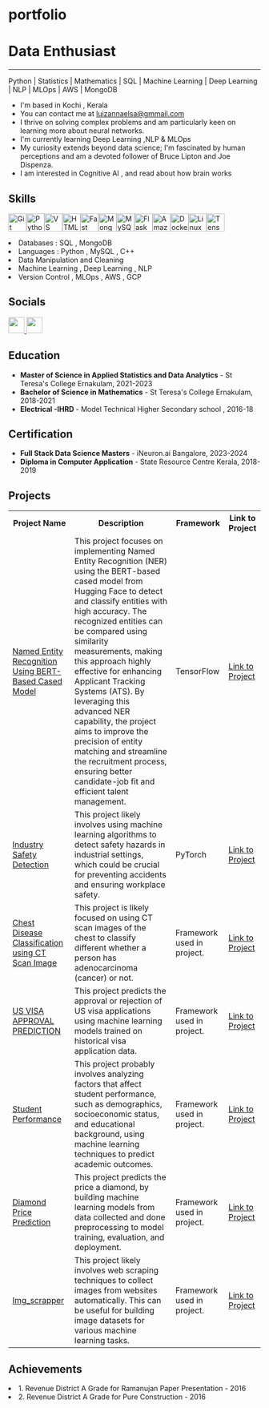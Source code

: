 # portfolio

# **Data Enthusiast**
--------------

Python | Statistics | Mathematics | SQL | Machine Learning | Deep Learning | NLP |  MLOps | AWS | MongoDB  

*   I'm based in Kochi , Kerala 
*   You can contact me at [luizannaelsa@gmmail.com](mailto:luizannaelsa@gmmail.com)
*   I thrive on solving complex problems and am particularly keen on learning more about neural networks. 
*   I'm  currently learning Deep Learning ,NLP & MLOps
*   My curiosity extends beyond data science; I'm fascinated by human perceptions and am a devoted follower of Bruce Lipton and Joe Dispenza.
*   I am interested in Cognitive AI , and read about how brain works


  ## **Skills**

  <section>
<p align="left">
<a href="https://git-scm.com/" target="_blank" rel="noreferrer"><img src="https://raw.githubusercontent.com/danielcranney/readme-generator/main/public/icons/skills/git-colored.svg" width="36" height="36" alt="Git" /></a><a href="https://www.python.org/" target="_blank" rel="noreferrer"><img src="https://raw.githubusercontent.com/danielcranney/readme-generator/main/public/icons/skills/python-colored.svg" width="36" height="36" alt="Python" /></a><a href="https://code.visualstudio.com/" target="_blank" rel="noreferrer"><img src="https://raw.githubusercontent.com/danielcranney/readme-generator/main/public/icons/skills/visualstudiocode.svg" width="36" height="36" alt="VS Code" /></a><a href="https://developer.mozilla.org/en-US/docs/Glossary/HTML5" target="_blank" rel="noreferrer"><img src="https://raw.githubusercontent.com/danielcranney/readme-generator/main/public/icons/skills/html5-colored.svg" width="36" height="36" alt="HTML5" /></a><a href="https://fastapi.tiangolo.com/" target="_blank" rel="noreferrer"><img src="https://raw.githubusercontent.com/danielcranney/readme-generator/main/public/icons/skills/fastapi-colored.svg" width="36" height="36" alt="Fast API" /></a><a href="https://www.mongodb.com/" target="_blank" rel="noreferrer"><img src="https://raw.githubusercontent.com/danielcranney/readme-generator/main/public/icons/skills/mongodb-colored.svg" width="36" height="36" alt="MongoDB" /></a><a href="https://www.mysql.com/" target="_blank" rel="noreferrer"><img src="https://raw.githubusercontent.com/danielcranney/readme-generator/main/public/icons/skills/mysql-colored.svg" width="36" height="36" alt="MySQL" /></a><a href="https://flask.palletsprojects.com/en/2.0.x/" target="_blank" rel="noreferrer"><img src="https://raw.githubusercontent.com/danielcranney/readme-generator/main/public/icons/skills/flask-colored.svg" width="36" height="36" alt="Flask" /></a><a href="https://aws.amazon.com" target="_blank" rel="noreferrer"><img src="https://raw.githubusercontent.com/danielcranney/readme-generator/main/public/icons/skills/aws-colored.svg" width="36" height="36" alt="Amazon Web Services" /></a><a href="https://www.docker.com/" target="_blank" rel="noreferrer"><img src="https://raw.githubusercontent.com/danielcranney/readme-generator/main/public/icons/skills/docker-colored.svg" width="36" height="36" alt="Docker" /></a><a href="https://www.linux.org" target="_blank" rel="noreferrer"><img src="https://raw.githubusercontent.com/danielcranney/readme-generator/main/public/icons/skills/linux-colored.svg" width="36" height="36" alt="Linux" /></a><a href="https://www.tensorflow.org/" target="_blank" rel="noreferrer"><img src="https://raw.githubusercontent.com/danielcranney/readme-generator/main/public/icons/skills/tensorflow-colored.svg" width="36" height="36" alt="TensorFlow" /></a>

<li>Databases : SQL , MongoDB </li>
<li>Languages : Python , MySQL , C++ </li>
<li>Data Manipulation and Cleaning</li>
<li>Machine Learning , Deep Learning , NLP </li>
<li>Version Control , MLOps , AWS , GCP </li>
 
</p>
  </section>
 
 ## **Socials**
                  
                  
  <p align="left">
                      <a href="https://www.github.com/https:/Anna-Elsa-Luiz" target="_blank" rel="noreferrer">
                    <picture>
                    <source media="(prefers-color-scheme: dark)" srcset="https://raw.githubusercontent.com/danielcranney/readme-generator/main/public/icons/socials/github-dark.svg" />
                    <source media="(prefers-color-scheme: light)" srcset="https://raw.githubusercontent.com/danielcranney/readme-generator/main/public/icons/socials/github.svg" />
                    <img src="https://raw.githubusercontent.com/danielcranney/readme-generator/main/public/icons/socials/github.svg" width="32" height="32" />
                    </picture>
                    </a>
                      <a href="https://www.linkedin.com/in/anna-elsa-luiz-931a48221/" target="_blank" rel="noreferrer">
                    <picture>
                    <source media="(prefers-color-scheme: dark)" srcset="https://raw.githubusercontent.com/danielcranney/readme-generator/main/public/icons/socials/linkedin-dark.svg" />
                    <source media="(prefers-color-scheme: light)" srcset="https://raw.githubusercontent.com/danielcranney/readme-generator/main/public/icons/socials/linkedin.svg" />
                    <img src="https://raw.githubusercontent.com/danielcranney/readme-generator/main/public/icons/socials/linkedin.svg" width="32" height="32" />
                    </picture>
                    </a></p>

## **Education**  
<section>
   
   <ul>
        <li><strong>Master of Science in Applied Statistics and Data Analytics</strong> - St Teresa's College Ernakulam, 2021-2023</li>
        <li><strong>Bachelor of Science in Mathematics</strong> - St Teresa's College Ernakulam, 2018-2021</li>
        <li><strong>Electrical -IHRD </strong> - Model Technical Higher Secondary school , 2016-18</li>
     
   </ul>
</section>


## **Certification**

<section>
   
   <ul>
        <li><strong>Full Stack Data Science Masters</strong> - iNeuron.ai Bangalore, 2023-2024</li>
        <li><strong>Diploma in Computer Application</strong> - State Resource Centre Kerala, 2018-2019</li>
     
   </ul>
</section>


## **Projects**

<table>
    <tr>
        <th>Project Name</th>
        <th>Description</th>
        <th>Framework</th>
        <th>Link to Project</th>
    </tr>
    <tr>
        <td><a href="https://github.com/Anna-Elsa-Luiz/Named_Entity_Recognition_using_BERT">Named Entity Recognition Using BERT-Based Cased Model</a></td>
        <td>This project focuses on implementing Named Entity Recognition (NER) using the BERT-based cased model from Hugging Face to detect and classify entities with high accuracy. The recognized entities can be compared using similarity measurements, making this approach highly effective for enhancing Applicant Tracking Systems (ATS). By leveraging this advanced NER capability, the project aims to improve the precision of entity matching and streamline the recruitment process, ensuring better candidate-job fit and efficient talent management.</td>
        <td>TensorFlow</td>
        <td><a href="https://github.com/Anna-Elsa-Luiz/Named_Entity_Recognition_using_BERT">Link to Project</a></td>
    </tr>
    <tr>
        <td><a href="https://github.com/Anna-Elsa-Luiz/Industry_Safety_Detection">Industry Safety Detection</a></td>
        <td>This project likely involves using machine learning algorithms to detect safety hazards in industrial settings, which could be crucial for preventing accidents and ensuring workplace safety.</td>
        <td>PyTorch</td>
        <td><a href="https://github.com/Anna-Elsa-Luiz/Industry_Safety_Detection">Link to Project</a></td>
    </tr>
    <tr>
        <td><a href="https://github.com/Anna-Elsa-Luiz/Chest-Disease-Classification-using-CT-Scan-Image">Chest Disease Classification using CT Scan Image</a></td>
        <td>This project is likely focused on using CT scan images of the chest to classify different whether a person has adenocarcinoma (cancer) or not.</td>
        <td>Framework used in project.</td>
        <td><a href="https://github.com/Anna-Elsa-Luiz/Chest-Disease-Classification-using-CT-Scan-Image">Link to Project</a></td>
    </tr>
    <tr>
        <td><a href="https://github.com/Anna-Elsa-Luiz/US_VISA_APPROVAL_PREDICTION">US VISA APPROVAL PREDICTION</a></td>
        <td>This project predicts the approval or rejection of US visa applications using machine learning models trained on historical visa application data.</td>
        <td>Framework used in project.</td>
        <td><a href="https://github.com/Anna-Elsa-Luiz/US_VISA_APPROVAL_PREDICTION">Link to Project</a></td>
    </tr>
    <tr>
        <td><a href="https://github.com/Anna-Elsa-Luiz/Student_performance">Student Performance</a></td>
        <td>This project probably involves analyzing factors that affect student performance, such as demographics, socioeconomic status, and educational background, using machine learning techniques to predict academic outcomes.</td>
        <td>Framework used in project.</td>
        <td><a href="https://github.com/Anna-Elsa-Luiz/Student_performance">Link to Project</a></td>
    </tr>
    <tr>
        <td><a href="https://github.com/Anna-Elsa-Luiz/End_to_End_ML_Project">Diamond Price Prediction</a></td>
        <td>This project predicts the price a diamond, by building machine learning models from data collected and done preprocessing to model training, evaluation, and deployment.</td>
        <td>Framework used in project.</td>
        <td><a href="https://github.com/Anna-Elsa-Luiz/End_to_End_ML_Project">Link to Project</a></td>
    </tr>
    <tr>
        <td><a href="https://github.com/Anna-Elsa-Luiz/Img_scrapper">Img_scrapper</a></td>
        <td>This project likely involves web scraping techniques to collect images from websites automatically. This can be useful for building image datasets for various machine learning tasks.</td>
        <td>Framework used in project.</td>
        <td><a href="https://github.com/Anna-Elsa-Luiz/Img_scrapper">Link to Project</a></td>
    </tr>
</table>


## **Achievements** 
<li>1. Revenue District A Grade for Ramanujan Paper Presentation - 2016</li>
<li>2. Revenue District A Grade for Pure Construction - 2016</li>
                    
